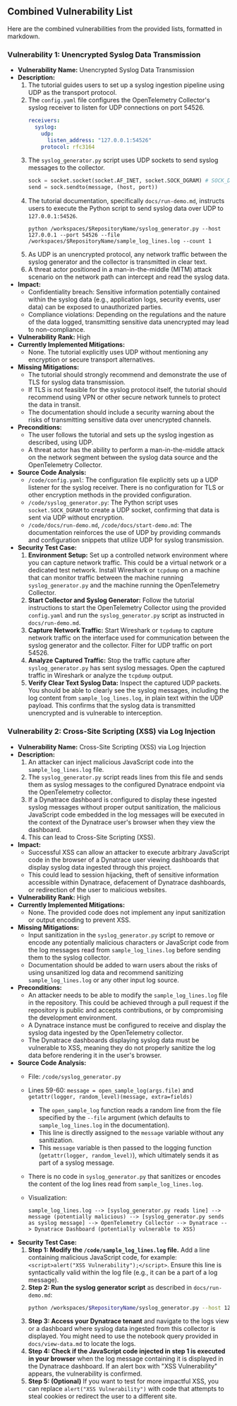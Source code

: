 ## Combined Vulnerability List

Here are the combined vulnerabilities from the provided lists, formatted in markdown.

### Vulnerability 1: Unencrypted Syslog Data Transmission

*   **Vulnerability Name:** Unencrypted Syslog Data Transmission
*   **Description:**
    1.  The tutorial guides users to set up a syslog ingestion pipeline using UDP as the transport protocol.
    2.  The `config.yaml` file configures the OpenTelemetry Collector's syslog receiver to listen for UDP connections on port 54526.
        ```yaml
        receivers:
          syslog:
            udp:
              listen_address: "127.0.0.1:54526"
            protocol: rfc3164
        ```
    3.  The `syslog_generator.py` script uses UDP sockets to send syslog messages to the collector.
        ```python
        sock = socket.socket(socket.AF_INET, socket.SOCK_DGRAM) # SOCK_DGRAM specifies UDP
        send = sock.sendto(message, (host, port))
        ```
    4.  The tutorial documentation, specifically `docs/run-demo.md`, instructs users to execute the Python script to send syslog data over UDP to `127.0.0.1:54526`.
        ```
        python /workspaces/$RepositoryName/syslog_generator.py --host 127.0.0.1 --port 54526 --file /workspaces/$RepositoryName/sample_log_lines.log --count 1
        ```
    5.  As UDP is an unencrypted protocol, any network traffic between the syslog generator and the collector is transmitted in clear text.
    6.  A threat actor positioned in a man-in-the-middle (MITM) attack scenario on the network path can intercept and read the syslog data.
*   **Impact:**
    *   Confidentiality breach: Sensitive information potentially contained within the syslog data (e.g., application logs, security events, user data) can be exposed to unauthorized parties.
    *   Compliance violations: Depending on the regulations and the nature of the data logged, transmitting sensitive data unencrypted may lead to non-compliance.
*   **Vulnerability Rank:** High
*   **Currently Implemented Mitigations:**
    *   None. The tutorial explicitly uses UDP without mentioning any encryption or secure transport alternatives.
*   **Missing Mitigations:**
    *   The tutorial should strongly recommend and demonstrate the use of TLS for syslog data transmission.
    *   If TLS is not feasible for the syslog protocol itself, the tutorial should recommend using VPN or other secure network tunnels to protect the data in transit.
    *   The documentation should include a security warning about the risks of transmitting sensitive data over unencrypted channels.
*   **Preconditions:**
    *   The user follows the tutorial and sets up the syslog ingestion as described, using UDP.
    *   A threat actor has the ability to perform a man-in-the-middle attack on the network segment between the syslog data source and the OpenTelemetry Collector.
*   **Source Code Analysis:**
    *   `/code/config.yaml`: The configuration file explicitly sets up a UDP listener for the syslog receiver. There is no configuration for TLS or other encryption methods in the provided configuration.
    *   `/code/syslog_generator.py`: The Python script uses `socket.SOCK_DGRAM` to create a UDP socket, confirming that data is sent via UDP without encryption.
    *   `/code/docs/run-demo.md`, `/code/docs/start-demo.md`: The documentation reinforces the use of UDP by providing commands and configuration snippets that utilize UDP for syslog transmission.
*   **Security Test Case:**
    1.  **Environment Setup:** Set up a controlled network environment where you can capture network traffic. This could be a virtual network or a dedicated test network. Install Wireshark or `tcpdump` on a machine that can monitor traffic between the machine running `syslog_generator.py` and the machine running the OpenTelemetry Collector.
    2.  **Start Collector and Syslog Generator:** Follow the tutorial instructions to start the OpenTelemetry Collector using the provided `config.yaml` and run the `syslog_generator.py` script as instructed in `docs/run-demo.md`.
    3.  **Capture Network Traffic:** Start Wireshark or `tcpdump` to capture network traffic on the interface used for communication between the syslog generator and the collector. Filter for UDP traffic on port 54526.
    4.  **Analyze Captured Traffic:** Stop the traffic capture after `syslog_generator.py` has sent syslog messages. Open the captured traffic in Wireshark or analyze the `tcpdump` output.
    5.  **Verify Clear Text Syslog Data:** Inspect the captured UDP packets. You should be able to clearly see the syslog messages, including the log content from `sample_log_lines.log`, in plain text within the UDP payload. This confirms that the syslog data is transmitted unencrypted and is vulnerable to interception.

### Vulnerability 2: Cross-Site Scripting (XSS) via Log Injection

*   **Vulnerability Name:** Cross-Site Scripting (XSS) via Log Injection
*   **Description:**
    1.  An attacker can inject malicious JavaScript code into the `sample_log_lines.log` file.
    2.  The `syslog_generator.py` script reads lines from this file and sends them as syslog messages to the configured Dynatrace endpoint via the OpenTelemetry collector.
    3.  If a Dynatrace dashboard is configured to display these ingested syslog messages without proper output sanitization, the malicious JavaScript code embedded in the log messages will be executed in the context of the Dynatrace user's browser when they view the dashboard.
    4.  This can lead to Cross-Site Scripting (XSS).
*   **Impact:**
    *   Successful XSS can allow an attacker to execute arbitrary JavaScript code in the browser of a Dynatrace user viewing dashboards that display syslog data ingested through this project.
    *   This could lead to session hijacking, theft of sensitive information accessible within Dynatrace, defacement of Dynatrace dashboards, or redirection of the user to malicious websites.
*   **Vulnerability Rank:** High
*   **Currently Implemented Mitigations:**
    *   None. The provided code does not implement any input sanitization or output encoding to prevent XSS.
*   **Missing Mitigations:**
    *   Input sanitization in the `syslog_generator.py` script to remove or encode any potentially malicious characters or JavaScript code from the log messages read from `sample_log_lines.log` before sending them to the syslog collector.
    *   Documentation should be added to warn users about the risks of using unsanitized log data and recommend sanitizing `sample_log_lines.log` or any other input log source.
*   **Preconditions:**
    *   An attacker needs to be able to modify the `sample_log_lines.log` file in the repository. This could be achieved through a pull request if the repository is public and accepts contributions, or by compromising the development environment.
    *   A Dynatrace instance must be configured to receive and display the syslog data ingested by the OpenTelemetry collector.
    *   The Dynatrace dashboards displaying syslog data must be vulnerable to XSS, meaning they do not properly sanitize the log data before rendering it in the user's browser.
*   **Source Code Analysis:**
    *   File: `/code/syslog_generator.py`
    *   Lines 59-60: `message = open_sample_log(args.file)` and `getattr(logger, random_level)(message, extra=fields)`
        *   The `open_sample_log` function reads a random line from the file specified by the `--file` argument (which defaults to `sample_log_lines.log` in the documentation).
        *   This line is directly assigned to the `message` variable without any sanitization.
        *   This `message` variable is then passed to the logging function (`getattr(logger, random_level)`), which ultimately sends it as part of a syslog message.
    *   There is no code in `syslog_generator.py` that sanitizes or encodes the content of the log lines read from `sample_log_lines.log`.
    *   Visualization:

        ```
        sample_log_lines.log --> [syslog_generator.py reads line] --> message (potentially malicious) --> [syslog_generator.py sends as syslog message] --> OpenTelemetry Collector --> Dynatrace --> Dynatrace Dashboard (potentially vulnerable to XSS)
        ```
*   **Security Test Case:**
    1.  **Step 1: Modify the `/code/sample_log_lines.log` file.** Add a line containing malicious JavaScript code, for example: `<script>alert("XSS Vulnerability");</script>`. Ensure this line is syntactically valid within the log file (e.g., it can be a part of a log message).
    2.  **Step 2: Run the syslog generator script** as described in `docs/run-demo.md`:
        ```bash
        python /workspaces/$RepositoryName/syslog_generator.py --host 127.0.0.1 --port 54526 --file /workspaces/$RepositoryName/sample_log_lines.log --count 1
        ```
    3.  **Step 3: Access your Dynatrace tenant** and navigate to the logs view or a dashboard where syslog data ingested from this collector is displayed. You might need to use the notebook query provided in `docs/view-data.md` to locate the logs.
    4.  **Step 4: Check if the JavaScript code injected in step 1 is executed in your browser** when the log message containing it is displayed in the Dynatrace dashboard. If an alert box with "XSS Vulnerability" appears, the vulnerability is confirmed.
    5.  **Step 5: (Optional)** If you want to test for more impactful XSS, you can replace `alert("XSS Vulnerability")` with code that attempts to steal cookies or redirect the user to a different site.